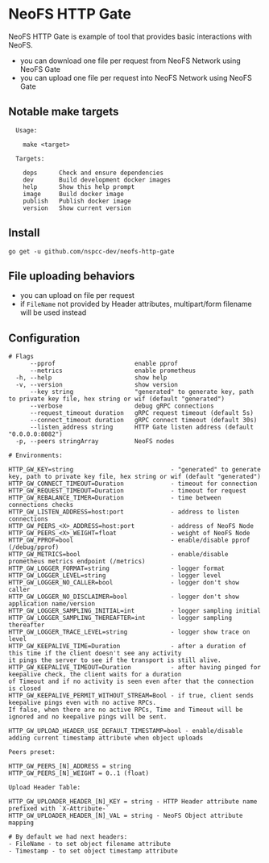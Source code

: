 # NeoFS HTTP Gate

NeoFS HTTP Gate is example of tool that provides basic interactions with NeoFS.

- you can download one file per request from NeoFS Network using NeoFS Gate
- you can upload one file per request into NeoFS Network using NeoFS Gate 

## Notable make targets

```
  Usage:

    make <target>

  Targets:

    deps      Check and ensure dependencies
    dev       Build development docker images
    help      Show this help prompt
    image     Build docker image
    publish   Publish docker image
    version   Show current version
```

## Install

```go get -u github.com/nspcc-dev/neofs-http-gate```

## File uploading behaviors

- you can upload on file per request
- if `FileName` not provided by Header attributes, multipart/form filename will be used instead

## Configuration

```
# Flags
      --pprof                      enable pprof
      --metrics                    enable prometheus
  -h, --help                       show help
  -v, --version                    show version
      --key string                 "generated" to generate key, path to private key file, hex string or wif (default "generated")
      --verbose                    debug gRPC connections
      --request_timeout duration   gRPC request timeout (default 5s)
      --connect_timeout duration   gRPC connect timeout (default 30s)
      --listen_address string      HTTP Gate listen address (default "0.0.0.0:8082")
  -p, --peers stringArray          NeoFS nodes

# Environments:

HTTP_GW_KEY=string                           - "generated" to generate key, path to private key file, hex string or wif (default "generated")
HTTP_GW_CONNECT_TIMEOUT=Duration             - timeout for connection
HTTP_GW_REQUEST_TIMEOUT=Duration             - timeout for request
HTTP_GW_REBALANCE_TIMER=Duration             - time between connections checks
HTTP_GW_LISTEN_ADDRESS=host:port             - address to listen connections
HTTP_GW_PEERS_<X>_ADDRESS=host:port          - address of NeoFS Node
HTTP_GW_PEERS_<X>_WEIGHT=float               - weight of NeoFS Node
HTTP_GW_PPROF=bool                           - enable/disable pprof (/debug/pprof)
HTTP_GW_METRICS=bool                         - enable/disable prometheus metrics endpoint (/metrics)
HTTP_GW_LOGGER_FORMAT=string                 - logger format
HTTP_GW_LOGGER_LEVEL=string                  - logger level
HTTP_GW_LOGGER_NO_CALLER=bool                - logger don't show caller
HTTP_GW_LOGGER_NO_DISCLAIMER=bool            - logger don't show application name/version
HTTP_GW_LOGGER_SAMPLING_INITIAL=int          - logger sampling initial
HTTP_GW_LOGGER_SAMPLING_THEREAFTER=int       - logger sampling thereafter
HTTP_GW_LOGGER_TRACE_LEVEL=string            - logger show trace on level
HTTP_GW_KEEPALIVE_TIME=Duration              - аfter a duration of this time if the client doesn't see any activity
it pings the server to see if the transport is still alive. 
HTTP_GW_KEEPALIVE_TIMEOUT=Duration           - after having pinged for keepalive check, the client waits for a duration
of Timeout and if no activity is seen even after that the connection is closed
HTTP_GW_KEEPALIVE_PERMIT_WITHOUT_STREAM=Bool - if true, client sends keepalive pings even with no active RPCs.
If false, when there are no active RPCs, Time and Timeout will be ignored and no keepalive pings will be sent.

HTTP_GW_UPLOAD_HEADER_USE_DEFAULT_TIMESTAMP=bool - enable/disable adding current timestamp attribute when object uploads

Peers preset:

HTTP_GW_PEERS_[N]_ADDRESS = string
HTTP_GW_PEERS_[N]_WEIGHT = 0..1 (float)

Upload Header Table:

HTTP_GW_UPLOADER_HEADER_[N]_KEY = string - HTTP Header attribute name prefixed with `X-Attribute-`
HTTP_GW_UPLOADER_HEADER_[N]_VAL = string - NeoFS Object attribute mapping

# By default we had next headers:
- FileName - to set object filename attribute
- Timestamp - to set object timestamp attribute
```